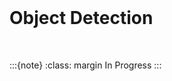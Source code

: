 <br>

# Object Detection

<br>

:::{note}
:class: margin
In Progress
:::

<br>
<br>

<br>
<br>

<br>
<br>

<br>
<br>
